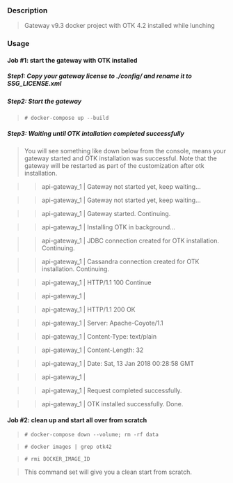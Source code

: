 ### Description ### 

> Gateway v9.3 docker project with OTK 4.2 installed while lunching

### Usage ###

#### Job #1: start the gateway with OTK installed
##### Step1: Copy your gateway license to ./config/ and rename it to SSG_LICENSE.xml

##### Step2: Start the gateway
> `# docker-compose up --build`

##### Step3: Waiting until OTK intallation completed successfully
> You will see something like down below from the console, means your gateway started and OTK installation was successful. Note that the gateway will be restarted as part of the customization after otk installation.

> > api-gateway_1  | Gateway not started yet, keep waiting...

> > api-gateway_1  | Gateway not started yet, keep waiting...

> > api-gateway_1  | Gateway started. Continuing.

> > api-gateway_1  | Installing OTK in background...

> > api-gateway_1  | JDBC connection created for OTK installation. Continuing.

> > api-gateway_1  | Cassandra connection created for OTK installation. Continuing.

> > api-gateway_1  | HTTP/1.1 100 Continue

> > api-gateway_1  | 

> > api-gateway_1  | HTTP/1.1 200 OK

> > api-gateway_1  | Server: Apache-Coyote/1.1

> > api-gateway_1  | Content-Type: text/plain

> > api-gateway_1  | Content-Length: 32

> > api-gateway_1  | Date: Sat, 13 Jan 2018 00:28:58 GMT

> > api-gateway_1  | 

> > api-gateway_1  | Request completed successfully.

> > api-gateway_1  | OTK installed successfully. Done.


#### Job #2: clean up and start all over from scratch
> `# docker-compose down --volume; rm -rf data`

> `# docker images | grep otk42` 

> `# rmi DOCKER_IMAGE_ID`


> This command set will give you a clean start from scratch.
